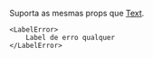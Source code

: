 Suporta as mesmas props que [Text](#!/Text).

```
<LabelError>
    Label de erro qualquer
</LabelError>
```
